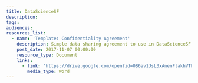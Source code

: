 ```yaml
---
title: DataScienceSF
description:
tags:
audiences:
resources_list:
  - name: 'Template: Confidentiality Agreement'
    description: Simple data sharing agreement to use in DataScienceSF projects
    post_date: 2017-11-07 00:00:00
    resource_type: Document
    links:
      - link: 'https://drive.google.com/open?id=0B6av1JsL3xAnenFlakhVTFRVa2s'
        media_type: Word
---
```



